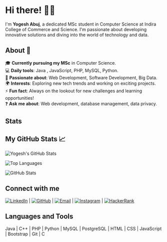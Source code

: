 
# Hi there! 👋🏾

I'm **Yogesh Abuj**, a dedicated MSc student in Computer Science at Indira College of Commerce and Science. I'm passionate about developing innovative solutions and diving into the world of technology and data.

## About 👤

🎓 **Currently pursuing my MSc** in Computer Science.  
💻 **Daily tools**: Java , JavaScript, PHP, MySQL, Python.  
🚀 **Passionate about**: Web Development, Software Development, Big Data.  
🌍 **Interests**: Exploring new tech trends and working on exciting projects.  
⚡ **Fun fact**: Always on the lookout for new challenges and learning opportunities!  
❓ **Ask me about**: Web development, database management, data privacy.

## Stats
## My GitHub Stats 📈

![Yogesh's GitHub Stats](https://github-readme-stats.vercel.app/api?username=abujyogesh&show_icons=true&count_private=true&theme=radical)

![Top Languages](https://github-readme-stats.vercel.app/api/top-langs/?username=abujyogesh&layout=compact&theme=radical)


![GitHub Stats](https://github-readme-stats.vercel.app/api?username=abujyogesh&show_icons=true&hide_title=true&count_private=true&hide=prs)

## Connect with me

[![LinkedIn](https://img.shields.io/badge/LinkedIn-%230077B5?style=flat&logo=linkedin&logoColor=white)](https://www.linkedin.com/in/yogesh-abuj-243307261/) | [![GitHub](https://img.shields.io/badge/GitHub-%23181717?style=flat&logo=github&logoColor=white)](https://github.com/abujyogesh) | [![Email](https://img.shields.io/badge/Email-%23D14836?style=flat&logo=gmail&logoColor=white)](mailto:abujyogesh2020@gmail.com) | [![Instagram](https://img.shields.io/badge/Instagram-%23E4405F?style=flat&logo=instagram&logoColor=white)](https://www.instagram.com/abuj_yogesh/?next=%2F&hl=en) | [![HackerRank](https://img.shields.io/badge/HackerRank-%232E8B57?style=flat&logo=hackerrank&logoColor=white)](https://www.hackerrank.com/profile/abujyogesh2020)

## Languages and Tools

Java | C++ | PHP | Python | MySQL | PostgreSQL | HTML | CSS | JavaScript | Bootstrap | Git | C 


